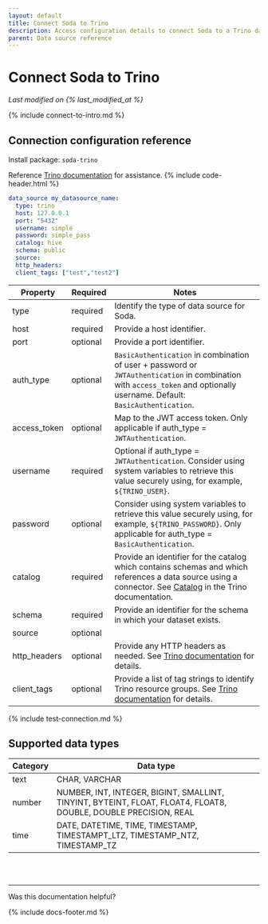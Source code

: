 ```yaml
---
layout: default
title: Connect Soda to Trino
description: Access configuration details to connect Soda to a Trino data source.
parent: Data source reference
---
```


# Connect Soda to Trino
*Last modified on {% last_modified_at %}*

{% include connect-to-intro.md %}

## Connection configuration reference

Install package: `soda-trino`

Reference <a href="https://trino.io/docs/current/overview/concepts.html#" target="_blank">Trino documentation</a> for assistance.
{% include code-header.html %}
```yaml
data_source my_datasource_name:
  type: trino
  host: 127.0.0.1
  port: "5432"
  username: simple
  password: simple_pass
  catalog: hive
  schema: public
  source: 
  http_headers: 
  client_tags: ["test","test2"]
```

| Property | Required | Notes |
| -------- | -------- | ----- |
| type     | required | Identify the type of data source for Soda. |
| host     | required | Provide a host identifier.                 |
| port     | optional | Provide a port identifier.                 |
| auth_type| optional | `BasicAuthentication` in combination of user + password or  `JWTAuthentication`  in combination with `access_token` and optionally username. Default: `BasicAuthentication`. |
| access_token | optional | Map to the JWT access token. Only applicable if auth_type = `JWTAuthentication`. |
| username | required | Optional if auth_type = `JWTAuthentication`. Consider using system variables to retrieve this value securely using, for example, `${TRINO_USER}`. |
| password | optional | Consider using system variables to retrieve this value securely using, for example, `${TRINO_PASSWORD}`. Only applicable for auth_type = `BasicAuthentication`. |
| catalog  | required | Provide an identifier for the catalog which contains schemas and which references a data source using a connector. See <a href="https://trino.io/docs/current/overview/concepts.html#catalog" target="_blank">Catalog</a> in the Trino documentation. |
| schema   | required | Provide an identifier for the schema in which your dataset exists. |
| source   | optional |  |
| http_headers | optional | Provide any HTTP headers as needed. See <a href="https://trino.io/docs/current/develop/client-protocol.html#client-request-headers" target="_blank">Trino documentation</a> for details.  |
| client_tags | optional |  Provide a list of tag strings to identify Trino resource groups. See <a href="https://trino.io/docs/current/develop/client-protocol.html#client-request-headers" target="_blank">Trino documentation</a> for details.  |


{% include test-connection.md %}


## Supported data types

| Category | Data type                                                                                                       |
| -------- | --------------------------------------------------------------------------------------------------------------- |
| text     | CHAR, VARCHAR                                                                          |
| number   | NUMBER, INT, INTEGER, BIGINT, SMALLINT, TINYINT, BYTEINT, FLOAT, FLOAT4, FLOAT8, DOUBLE, DOUBLE PRECISION, REAL |
| time     | DATE, DATETIME, TIME, TIMESTAMP, TIMESTAMPT_LTZ, TIMESTAMP_NTZ, TIMESTAMP_TZ                                    |


<br />
<br />

---

Was this documentation helpful?

<!-- LikeBtn.com BEGIN -->
<span class="likebtn-wrapper" data-theme="tick" data-i18n_like="Yes" data-ef_voting="grow" data-show_dislike_label="true" data-counter_zero_show="true" data-i18n_dislike="No"></span>
<script>(function(d,e,s){if(d.getElementById("likebtn_wjs"))return;a=d.createElement(e);m=d.getElementsByTagName(e)[0];a.async=1;a.id="likebtn_wjs";a.src=s;m.parentNode.insertBefore(a, m)})(document,"script","//w.likebtn.com/js/w/widget.js");</script>
<!-- LikeBtn.com END -->

{% include docs-footer.md %}
